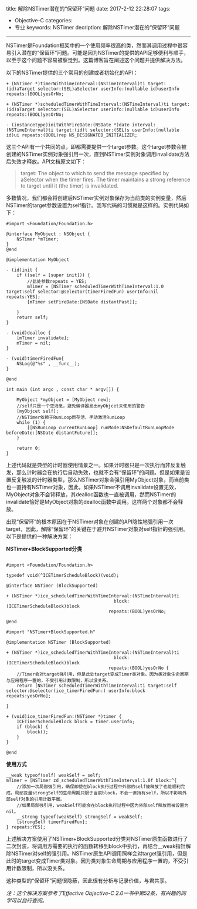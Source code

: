 title: 解除NSTimer潜在的“保留环”问题
date: 2017-2-12 22:28:07
tags: 
- Objective-C
categories: 
- 专业
keywords:  NSTimer
decription:  解除NSTimer潜在的“保留环”问题

---

NSTimer是Foundation框架中的一个使用频率很高的类，然而其调用过程中很容易引入潜在的“保留环“问题。可能是因为NSTimer的提供的API足够便利与顺手，以至于这个问题不容易被察觉到。这篇博客旨在阐述这个问题并提供解决方法。

以下的NSTimer提供的三个常用的创建或者初始化的API：

```objc
+ (NSTimer *)timerWithTimeInterval:(NSTimeInterval)ti target:(id)aTarget selector:(SEL)aSelector userInfo:(nullable id)userInfo repeats:(BOOL)yesOrNo;

+ (NSTimer *)scheduledTimerWithTimeInterval:(NSTimeInterval)ti target:(id)aTarget selector:(SEL)aSelector userInfo:(nullable id)userInfo repeats:(BOOL)yesOrNo;

- (instancetype)initWithFireDate:(NSDate *)date interval:(NSTimeInterval)ti target:(id)t selector:(SEL)s userInfo:(nullable id)ui repeats:(BOOL)rep NS_DESIGNATED_INITIALIZER;

```

这三个API有一个共同的点，即都需要提供一个target参数。这个target参数会被创建的NSTimer实例对象强引用一次，直到NSTimer实例对象调用invalidate方法后失效才释放。API文档原文如下：

> target: The object to which to send the message specified by aSelector when the timer fires. The timer maintains a strong reference to target until it (the timer) is invalidated. 

多数情况，我们都会将创建后NSTimer实例对象保存为当前类的实例变量，然后NSTimer的target参数设置为self指针。我写代码的习惯就是这样的。实例代码如下：

```objc
#import <Foundation/Foundation.h>

@interface MyObject : NSObject {
    NSTimer *mTimer;
}
@end

@implementation MyObject

- (id)init {
    if ((self = [super init])) {
      	//此处参数repeats = YES;
        mTimer = [NSTimer scheduledTimerWithTimeInterval:1.0 target:self selector:@selector(timerFiredFun) userInfo:nil repeats:YES];
        [mTimer setFireDate:[NSDate distantPast]];
     
    }
    return self;
}

- (void)dealloc {
    [mTimer invalidate];
    mTimer = nil;
}

- (void)timerFiredFun{
    NSLog(@"%s" , __func__);
}

@end

int main (int argc , const char * argv[]) {
    
    MyObject *myObjcet = [MyObject new];
    //self只是一个空消息，避免编译器发出myObjcet未使用的警告
    [myObjcet self];
  	//NSTimer依赖于RunLoop而存活，手动激活RunLoop
    while (1) {
        [[NSRunLoop currentRunLoop] runMode:NSDefaultRunLoopMode beforeDate:[NSDate distantFuture]];
    }
  
    return 0;
}
```

上述代码就是典型的计时器使用情景之一。如果计时器只是一次执行而非反复触发，那么计时器会在执行后自动失效，也就不会有“保留环”的问题。但是如果是设置反复触发的计时器类型，那么NSTimer对象会强引用MyObject对象，而当前类也一直持有NSTimer对象，因此，如果NSTimer不调用invalidate设置无效，MyObject对象不会背释放，其dealloc函数也一直被调用，然而NSTimer的invalidate恰好是MyObject对象的dealloc函数中调用。这样两个对象都不会释放。

出现“保留环”的根本原因在于NSTimer对象在创建的API隐性地强引用一次target，因此，解除“保留环”的关键在于避开NSTimer对象对self指针的强引用。以下是提供的一种解决方案：

**NSTimer+BlockSupported分类**

```objc

#import <Foundation/Foundation.h>

typedef void(^ICETimerScheduleBlock)(void);

@interface NSTimer (BlockSupported)

+ (NSTimer *)ice_scheduledTimerWithTimeInterval:(NSTimeInterval)ti
                                         block:(ICETimerScheduleBlock)block
                                       repeats:(BOOL)yesOrNo;

@end

#import "NSTimer+BlockSupported.h"

@implementation NSTimer (BlockSupported)

+ (NSTimer *)ice_scheduledTimerWithTimeInterval:(NSTimeInterval)ti
                                         block:(ICETimerScheduleBlock)block
                                       repeats:(BOOL)yesOrNo {
    //Timer会对target强引用，但是此处target变成Timer类对象。因为类对象生命周期与应用程序一置的，不受引用计数限制，所以没关系。
    return [NSTimer scheduledTimerWithTimeInterval:ti target:self selector:@selector(ice_timerFiredFun:) userInfo:block repeats:yesOrNo];
    
}

+ (void)ice_timerFiredFun:(NSTimer *)timer {
    ICETimerScheduleBlock block = timer.userInfo;
    if (block) {
        block();
    }
}

@end
```

**使用方式**

```objc
__weak typeof(self) weakSelf = self;
mTimer = [NSTimer zd_scheduledTimerWithTimeInterval:1.0f block:^{
    //添加一次局部强引用，确保即使在block执行过程中外部的self被释放了也能顺利完成。局部变量strongSelf的生命周期只限于当前block，不会一直持有self，所以不影响外部self对象的引用计数平衡。
    //如果局部强引用，weakSelf可能会在block执行过程中因为外部self释放而被设置为nil。
    __strong typeof(weakSelf) strongSelf = weakSelf;
    [strongSelf timerFiredFun];
} repeats:YES];
```
上述解决方案使用了NSTimer+BlockSupported分类对NSTimer原生函数进行了二次封装，将调用方需要的执行的函数转移到block中执行，再结合__weak指针解除NSTimer对self的强引用。NSTimer原生API调用照样会对target强引用，但是此时的target变成Timer类对象。因为类对象生命周期与应用程序一置的，不受引用计数限制，所以没关系。

这种类型的“保留环”问题很隐蔽，因此很有分析与记录价值，与君共享。

*注：这个解决方案参考了Effective Objective-C 2.0一书中第52条，有兴趣的同学可以自行查阅。*

